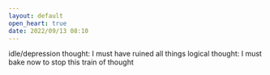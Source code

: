 ```yaml
---
layout: default
open_heart: true
date: 2022/09/13 08:10
---
```


idle/depression thought: I must have ruined all things
logical thought: I must bake now to stop this train of thought
